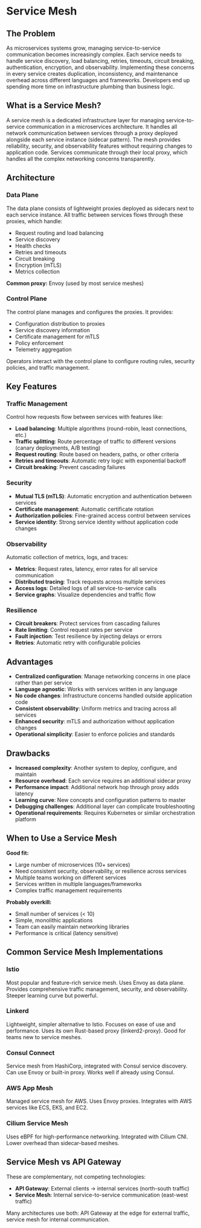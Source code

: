 # Service Mesh

## The Problem

As microservices systems grow, managing service-to-service communication becomes increasingly complex. Each service needs to handle service discovery, load balancing, retries, timeouts, circuit breaking, authentication, encryption, and observability. Implementing these concerns in every service creates duplication, inconsistency, and maintenance overhead across different languages and frameworks. Developers end up spending more time on infrastructure plumbing than business logic.

## What is a Service Mesh?

A service mesh is a dedicated infrastructure layer for managing service-to-service communication in a microservices architecture. It handles all network communication between services through a proxy deployed alongside each service instance (sidecar pattern). The mesh provides reliability, security, and observability features without requiring changes to application code. Services communicate through their local proxy, which handles all the complex networking concerns transparently.

## Architecture

### Data Plane
The data plane consists of lightweight proxies deployed as sidecars next to each service instance. All traffic between services flows through these proxies, which handle:
- Request routing and load balancing
- Service discovery
- Health checks
- Retries and timeouts
- Circuit breaking
- Encryption (mTLS)
- Metrics collection

**Common proxy:** Envoy (used by most service meshes)

### Control Plane
The control plane manages and configures the proxies. It provides:
- Configuration distribution to proxies
- Service discovery information
- Certificate management for mTLS
- Policy enforcement
- Telemetry aggregation

Operators interact with the control plane to configure routing rules, security policies, and traffic management.

## Key Features

### Traffic Management
Control how requests flow between services with features like:
- **Load balancing**: Multiple algorithms (round-robin, least connections, etc.)
- **Traffic splitting**: Route percentage of traffic to different versions (canary deployments, A/B testing)
- **Request routing**: Route based on headers, paths, or other criteria
- **Retries and timeouts**: Automatic retry logic with exponential backoff
- **Circuit breaking**: Prevent cascading failures

### Security
- **Mutual TLS (mTLS)**: Automatic encryption and authentication between services
- **Certificate management**: Automatic certificate rotation
- **Authorization policies**: Fine-grained access control between services
- **Service identity**: Strong service identity without application code changes

### Observability
Automatic collection of metrics, logs, and traces:
- **Metrics**: Request rates, latency, error rates for all service communication
- **Distributed tracing**: Track requests across multiple services
- **Access logs**: Detailed logs of all service-to-service calls
- **Service graphs**: Visualize dependencies and traffic flow

### Resilience
- **Circuit breakers**: Protect services from cascading failures
- **Rate limiting**: Control request rates per service
- **Fault injection**: Test resilience by injecting delays or errors
- **Retries**: Automatic retry with configurable policies

## Advantages

- **Centralized configuration**: Manage networking concerns in one place rather than per service
- **Language agnostic**: Works with services written in any language
- **No code changes**: Infrastructure concerns handled outside application code
- **Consistent observability**: Uniform metrics and tracing across all services
- **Enhanced security**: mTLS and authorization without application changes
- **Operational simplicity**: Easier to enforce policies and standards

## Drawbacks

- **Increased complexity**: Another system to deploy, configure, and maintain
- **Resource overhead**: Each service requires an additional sidecar proxy
- **Performance impact**: Additional network hop through proxy adds latency
- **Learning curve**: New concepts and configuration patterns to master
- **Debugging challenges**: Additional layer can complicate troubleshooting
- **Operational requirements**: Requires Kubernetes or similar orchestration platform

## When to Use a Service Mesh

**Good fit:**
- Large number of microservices (10+ services)
- Need consistent security, observability, or resilience across services
- Multiple teams working on different services
- Services written in multiple languages/frameworks
- Complex traffic management requirements

**Probably overkill:**
- Small number of services (< 10)
- Simple, monolithic applications
- Team can easily maintain networking libraries
- Performance is critical (latency sensitive)

## Common Service Mesh Implementations

### Istio
Most popular and feature-rich service mesh. Uses Envoy as data plane. Provides comprehensive traffic management, security, and observability. Steeper learning curve but powerful.

### Linkerd
Lightweight, simpler alternative to Istio. Focuses on ease of use and performance. Uses its own Rust-based proxy (linkerd2-proxy). Good for teams new to service meshes.

### Consul Connect
Service mesh from HashiCorp, integrated with Consul service discovery. Can use Envoy or built-in proxy. Works well if already using Consul.

### AWS App Mesh
Managed service mesh for AWS. Uses Envoy proxies. Integrates with AWS services like ECS, EKS, and EC2.

### Cilium Service Mesh
Uses eBPF for high-performance networking. Integrated with Cilium CNI. Lower overhead than sidecar-based meshes.

## Service Mesh vs API Gateway

These are complementary, not competing technologies:
- **API Gateway**: External clients → internal services (north-south traffic)
- **Service Mesh**: Internal service-to-service communication (east-west traffic)

Many architectures use both: API Gateway at the edge for external traffic, service mesh for internal communication.